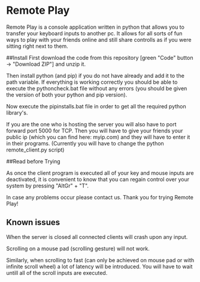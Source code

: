# Remote Play

Remote Play is a console application written in python that allows you to transfer your keyboard inputs to another pc.
It allows for all sorts of fun ways to play with your friends online and still share controlls as if you were sitting right next to them.

##Install
First download the code from this repository [green "Code" button -> "Download ZIP"] and unzip it.



Then install python (and pip) if you do not have already and add it to the path variable.
If everything is working correctly you should be able to execute the pythoncheck.bat file without any errors (you should be given the version of both your python and pip version).

Now execute the pipinstalls.bat file in order to get all the required python library's.

If you are the one who is hosting the server you will also have to port forward port 5000 for TCP.
Then you will have to give your friends your public ip (which you can find here: myip.com) and they will have to enter it in their programs. 
(Currently you will have to change the python remote_client.py script)




##Read before Trying

As once the client program is executed all of your key and mouse inputs are deactivated,
it is convenient to know that you can regain control over your system by pressing "AltGr" + "T". 

In case any problems occur please contact us. Thank you for trying Remote Play!

## Known issues 

When the server is closed all connected clients will crash upon any input.

Scrolling on a mouse pad (scrolling gesture) will not work.

Similarly, when scrolling to fast (can only be achieved on mouse pad or with infinite scroll wheel) a lot of latency will be introduced. You will have to wait untill all of the scroll inputs are executed.
